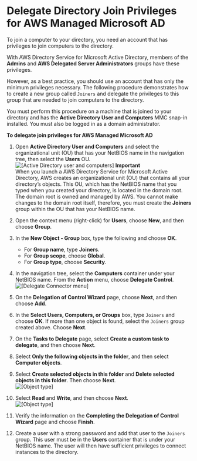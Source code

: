 # Delegate Directory Join Privileges for AWS Managed Microsoft AD<a name="directory_join_privileges"></a>

To join a computer to your directory, you need an account that has privileges to join computers to the directory\. 

With AWS Directory Service for Microsoft Active Directory, members of the **Admins** and **AWS Delegated Server Administrators** groups have these privileges\.

However, as a best practice, you should use an account that has only the minimum privileges necessary\. The following procedure demonstrates how to create a new group called `Joiners` and delegate the privileges to this group that are needed to join computers to the directory\.

You must perform this procedure on a machine that is joined to your directory and has the **Active Directory User and Computers** MMC snap\-in installed\. You must also be logged in as a domain administrator\.

**To delegate join privileges for AWS Managed Microsoft AD**

1. Open **Active Directory User and Computers** and select the organizational unit \(OU\) that has your NetBIOS name in the navigation tree, then select the **Users** OU\.  
![\[Active Directory user and computers\]](http://docs.aws.amazon.com/directoryservice/latest/admin-guide/images/aduc-managed.png)
**Important**  
When you launch a AWS Directory Service for Microsoft Active Directory, AWS creates an organizational unit \(OU\) that contains all your directory’s objects\. This OU, which has the NetBIOS name that you typed when you created your directory, is located in the domain root\. The domain root is owned and managed by AWS\. You cannot make changes to the domain root itself, therefore, you must create the **Joiners** group within the OU that has your NetBIOS name\.

1. Open the context menu \(right\-click\) for **Users**, choose **New**, and then choose **Group**\. 

1. In the **New Object \- Group** box, type the following and choose **OK**\.
   + For **Group name**, type **Joiners**\.
   + For **Group scope**, choose **Global**\.
   + For **Group type**, choose **Security**\.

1. In the navigation tree, select the **Computers** container under your NetBIOS name\. From the **Action** menu, choose **Delegate Control**\.  
![\[Delegate Connector menu\]](http://docs.aws.amazon.com/directoryservice/latest/admin-guide/images/aduc_delegate_menu.png)

1. On the **Delegation of Control Wizard** page, choose **Next**, and then choose **Add**\.

1. In the **Select Users, Computers, or Groups** box, type `Joiners` and choose **OK**\. If more than one object is found, select the `Joiners` group created above\. Choose **Next**\.

1. On the **Tasks to Delegate** page, select **Create a custom task to delegate**, and then choose **Next**\.

1. Select **Only the following objects in the folder**, and then select **Computer objects**\. 

1. Select **Create selected objects in this folder** and **Delete selected objects in this folder**\. Then choose **Next**\.  
![\[Object type\]](http://docs.aws.amazon.com/directoryservice/latest/admin-guide/images/aduc_delegate_join_linux.png)

1. Select **Read** and **Write**, and then choose **Next**\.  
![\[Object type\]](http://docs.aws.amazon.com/directoryservice/latest/admin-guide/images/aduc_delegate_join_permissions.png)

1. Verify the information on the **Completing the Delegation of Control Wizard** page and choose **Finish**\. 

1. Create a user with a strong password and add that user to the `Joiners` group\. This user must be in the **Users** container that is under your NetBIOS name\. The user will then have sufficient privileges to connect instances to the directory\.
